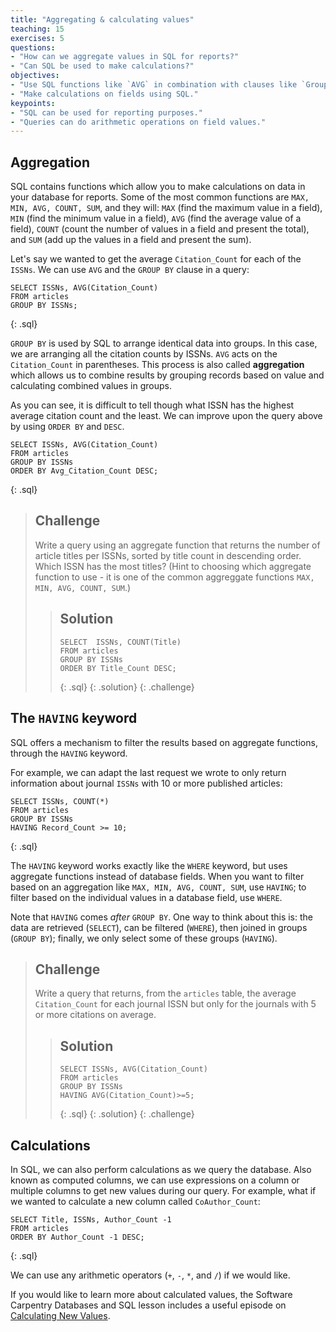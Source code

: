```yaml
---
title: "Aggregating & calculating values"
teaching: 15
exercises: 5
questions:
- "How can we aggregate values in SQL for reports?"
- "Can SQL be used to make calculations?"
objectives:
- "Use SQL functions like `AVG` in combination with clauses like `Group By` to aggregate values and return results for reports."
- "Make calculations on fields using SQL."
keypoints:
- "SQL can be used for reporting purposes."
- "Queries can do arithmetic operations on field values."
---
```


## Aggregation

SQL contains functions which allow you to make calculations on data in your database for reports. Some of the most common functions are `MAX, MIN, AVG, COUNT, SUM`, and they will: `MAX` (find the maximum value in a field), `MIN` (find the minimum value in a field), `AVG` (find the average value of a field), `COUNT` (count the number of values in a field and present the total), and `SUM` (add up the values in a field and present the sum).

Let's say we wanted to get the average `Citation_Count` for each of the `ISSNs`. We can use `AVG` and the `GROUP BY` clause in a query:

~~~
SELECT ISSNs, AVG(Citation_Count)
FROM articles
GROUP BY ISSNs;
~~~
{: .sql}

`GROUP BY` is used by SQL to arrange identical data into groups. In this case, we are arranging all the citation counts by ISSNs. `AVG` acts on the `Citation_Count` in parentheses. This process is also called **aggregation** which allows us to combine results by grouping records based on value and calculating combined values in groups.

As you can see, it is difficult to tell though what ISSN has the highest average citation count and the least. We can improve upon the query above by using `ORDER BY` and `DESC`. 

~~~
SELECT ISSNs, AVG(Citation_Count)
FROM articles
GROUP BY ISSNs 
ORDER BY Avg_Citation_Count DESC;
~~~
{: .sql}

> ## Challenge
> Write a query using an aggregate function that returns the number of article titles per ISSNs, sorted by title count in descending order. Which ISSN has the most titles?  (Hint to choosing which aggregate function to use - it is one of the common aggreggate functions `MAX, MIN, AVG, COUNT, SUM`.)
>
> > ## Solution
> > ~~~
> > SELECT  ISSNs, COUNT(Title)
> > FROM articles
> > GROUP BY ISSNs
> > ORDER BY Title_Count DESC;
> > ~~~
> > {: .sql}
> {: .solution}
{: .challenge}

## The `HAVING` keyword

SQL offers a mechanism to filter the results based on aggregate functions, through the `HAVING` keyword.

For example, we can adapt the last request we wrote to only return information about journal `ISSNs` with 10 or more published articles:

~~~
SELECT ISSNs, COUNT(*)
FROM articles
GROUP BY ISSNs
HAVING Record_Count >= 10;
~~~
{: .sql}

The `HAVING` keyword works exactly like the `WHERE` keyword, but uses aggregate functions instead of database fields.  When you want to filter based on an aggregation like `MAX, MIN, AVG, COUNT, SUM`, use `HAVING`; to filter based on the individual values in a database field, use `WHERE`.

Note that `HAVING` comes _after_ `GROUP BY`. One way to think about this is: the data are retrieved (`SELECT`), can be filtered (`WHERE`), then joined in groups (`GROUP BY`); finally, we only select some of these groups (`HAVING`).

> ## Challenge
> Write a query that returns, from the `articles` table, the average `Citation_Count` for each journal ISSN 
> but only for the journals with 5 or more citations on average.
>
> > ## Solution
> > ~~~
> > SELECT ISSNs, AVG(Citation_Count)
> > FROM articles
> > GROUP BY ISSNs
> > HAVING AVG(Citation_Count)>=5;
> > ~~~
> > {: .sql}
> {: .solution}
{: .challenge}

## Calculations

In SQL, we can also perform calculations as we query the database. Also known as computed columns, we can use expressions on a column or multiple columns to get new values during our query. For example, what if we wanted to calculate a new column called `CoAuthor_Count`:

~~~
SELECT Title, ISSNs, Author_Count -1
FROM articles
ORDER BY Author_Count -1 DESC;
~~~
{: .sql}

We can use any arithmetic operators (`+`, `-`, `*`, and `/`) if we would like.

If you would like to learn more about calculated values, the Software Carpentry Databases and SQL lesson includes a useful episode on [Calculating New Values](https://swcarpentry.github.io/sql-novice-survey/04-calc/index.html). 
